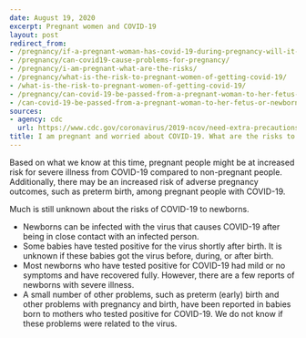 ```yaml
---
date: August 19, 2020
excerpt: Pregnant women and COVID-19
layout: post
redirect_from:
- /pregnancy/if-a-pregnant-woman-has-covid-19-during-pregnancy-will-it-hurt-the-baby/
- /pregnancy/can-covid19-cause-problems-for-pregnancy/
- /pregnancy/i-am-pregnant-what-are-the-risks/
- /pregnancy/what-is-the-risk-to-pregnant-women-of-getting-covid-19/
- /what-is-the-risk-to-pregnant-women-of-getting-covid-19/
- /pregnancy/can-covid-19-be-passed-from-a-pregnant-woman-to-her-fetus-or-newborn/
- /can-covid-19-be-passed-from-a-pregnant-woman-to-her-fetus-or-newborn/
sources:
- agency: cdc
  url: https://www.cdc.gov/coronavirus/2019-ncov/need-extra-precautions/pregnancy-breastfeeding.html
title: I am pregnant and worried about COVID-19. What are the risks to me and my baby?
---
```


Based on what we know at this time, pregnant people might be at increased risk for severe illness from COVID-19 compared to non-pregnant people. Additionally, there may be an increased risk of adverse pregnancy outcomes, such as preterm birth, among pregnant people with COVID-19.

Much is still unknown about the risks of COVID-19 to newborns.

- Newborns can be infected with the virus that causes COVID-19 after being in close contact with an infected person.
- Some babies have tested positive for the virus shortly after birth. It is unknown if these babies got the virus before, during, or after birth.
- Most newborns who have tested positive for COVID-19 had mild or no symptoms and have recovered fully. However, there are a few reports of newborns with severe illness.
- A small number of other problems, such as preterm (early) birth and other problems with pregnancy and birth, have been reported in babies born to mothers who tested positive for COVID-19. We do not know if these problems were related to the virus.